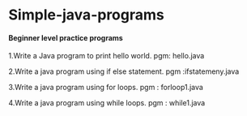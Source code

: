 # Simple-java-programs
####  Beginner level practice programs

1.Write a Java program to print hello world.
pgm: hello.java

2.Write a java program using if else statement.
pgm :ifstatemeny.java

3.Write a java program using for loops.
pgm : forloop1.java

4.Write a java program using while loops.
pgm : while1.java
